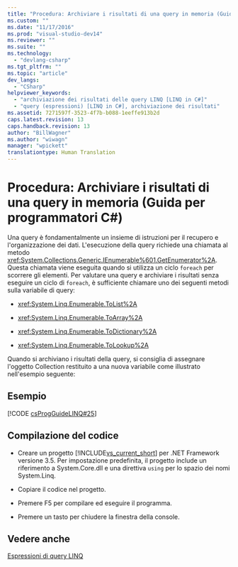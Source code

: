 ```yaml
---
title: "Procedura: Archiviare i risultati di una query in memoria (Guida per programmatori C#) | Microsoft Docs"
ms.custom: ""
ms.date: "11/17/2016"
ms.prod: "visual-studio-dev14"
ms.reviewer: ""
ms.suite: ""
ms.technology: 
  - "devlang-csharp"
ms.tgt_pltfrm: ""
ms.topic: "article"
dev_langs: 
  - "CSharp"
helpviewer_keywords: 
  - "archiviazione dei risultati delle query LINQ [LINQ in C#]"
  - "query (espressioni) [LINQ in C#], archiviazione dei risultati"
ms.assetid: 7271597f-3523-4f7b-b088-1eeffe913b2d
caps.latest.revision: 13
caps.handback.revision: 13
author: "BillWagner"
ms.author: "wiwagn"
manager: "wpickett"
translationtype: Human Translation
---
```

# Procedura: Archiviare i risultati di una query in memoria (Guida per programmatori C#)
Una query è fondamentalmente un insieme di istruzioni per il recupero e l'organizzazione dei dati.  L'esecuzione della query richiede una chiamata al metodo <xref:System.Collections.Generic.IEnumerable%601.GetEnumerator%2A>.  Questa chiamata viene eseguita quando si utilizza un ciclo `foreach` per scorrere gli elementi.  Per valutare una query e archiviare i risultati senza eseguire un ciclo di `foreach`, è sufficiente chiamare uno dei seguenti metodi sulla variabile di query:  
  
-   <xref:System.Linq.Enumerable.ToList%2A>  
  
-   <xref:System.Linq.Enumerable.ToArray%2A>  
  
-   <xref:System.Linq.Enumerable.ToDictionary%2A>  
  
-   <xref:System.Linq.Enumerable.ToLookup%2A>  
  
 Quando si archiviano i risultati della query, si consiglia di assegnare l'oggetto Collection restituito a una nuova variabile come illustrato nell'esempio seguente:  
  
## Esempio  
 [!CODE [csProgGuideLINQ#25](../CodeSnippet/VS_Snippets_VBCSharp/csProgGuideLINQ#25)]  
  
## Compilazione del codice  
  
-   Creare un progetto [!INCLUDE[vs_current_short](../../../csharp/programming-guide/classes-and-structs/includes/vs_current_short_md.md)] per .NET Framework versione 3.5.  Per impostazione predefinita, il progetto include un riferimento a System.Core.dll e una direttiva `using` per lo spazio dei nomi System.Linq.  
  
-   Copiare il codice nel progetto.  
  
-   Premere F5 per compilare ed eseguire il programma.  
  
-   Premere un tasto per chiudere la finestra della console.  
  
## Vedere anche  
 [Espressioni di query LINQ](../../../csharp/programming-guide/linq-query-expressions/index.md)